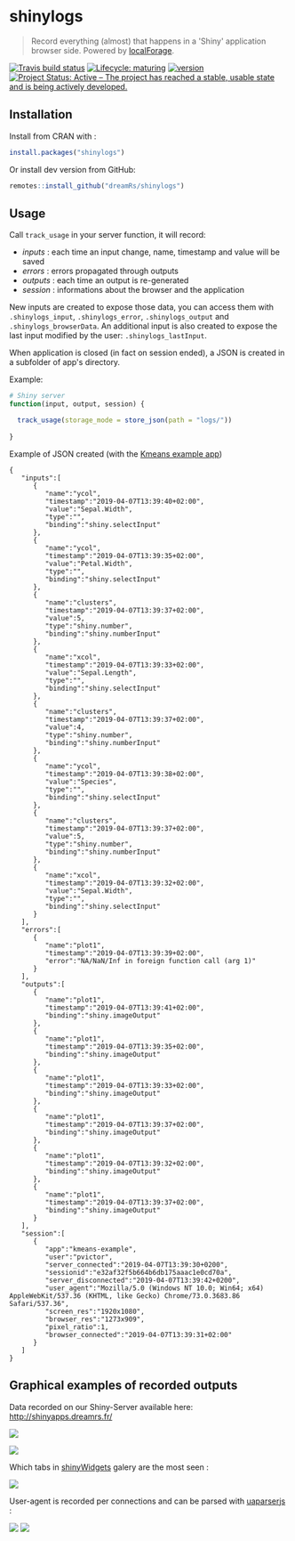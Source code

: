# shinylogs

> Record everything (almost) that happens in a 'Shiny' application browser side. Powered by [localForage](https://github.com/localForage/localForage).

[![Travis build status](https://travis-ci.org/dreamRs/shinylogs.svg?branch=master)](https://travis-ci.org/dreamRs/shinylogs)
[![Lifecycle: maturing](https://img.shields.io/badge/lifecycle-maturing-blue.svg)](https://www.tidyverse.org/lifecycle/#maturing)
[![version](http://www.r-pkg.org/badges/version/shinylogs)](https://CRAN.R-project.org/package=shinylogs)
[![Project Status: Active – The project has reached a stable, usable state and is being actively developed.](https://www.repostatus.org/badges/latest/active.svg)](https://www.repostatus.org/#active)


## Installation

Install from CRAN with :

```r
install.packages("shinylogs")
```

Or install dev version from GitHub:

``` r
remotes::install_github("dreamRs/shinylogs")
```


## Usage

Call `track_usage` in your server function, it will record:

* *inputs* : each time an input change, name, timestamp and value will be saved
* *errors* : errors propagated through outputs
* *outputs* : each time an output is re-generated
* *session* : informations about the browser and the application

New inputs are created to expose those data, you can access them with `.shinylogs_input`, `.shinylogs_error`, `.shinylogs_output` and `.shinylogs_browserData`.
An additional input is also created to expose the last input modified by the user: `.shinylogs_lastInput`.

When application is closed (in fact on session ended), a JSON is created in a subfolder of app's directory.


Example:

```r
# Shiny server
function(input, output, session) {

  track_usage(storage_mode = store_json(path = "logs/"))
  
}
```

Example of JSON created (with the [Kmeans example app](https://shiny.rstudio.com/gallery/kmeans-example.html))

```
{
   "inputs":[
      {
         "name":"ycol",
         "timestamp":"2019-04-07T13:39:40+02:00",
         "value":"Sepal.Width",
         "type":"",
         "binding":"shiny.selectInput"
      },
      {
         "name":"ycol",
         "timestamp":"2019-04-07T13:39:35+02:00",
         "value":"Petal.Width",
         "type":"",
         "binding":"shiny.selectInput"
      },
      {
         "name":"clusters",
         "timestamp":"2019-04-07T13:39:37+02:00",
         "value":5,
         "type":"shiny.number",
         "binding":"shiny.numberInput"
      },
      {
         "name":"xcol",
         "timestamp":"2019-04-07T13:39:33+02:00",
         "value":"Sepal.Length",
         "type":"",
         "binding":"shiny.selectInput"
      },
      {
         "name":"clusters",
         "timestamp":"2019-04-07T13:39:37+02:00",
         "value":4,
         "type":"shiny.number",
         "binding":"shiny.numberInput"
      },
      {
         "name":"ycol",
         "timestamp":"2019-04-07T13:39:38+02:00",
         "value":"Species",
         "type":"",
         "binding":"shiny.selectInput"
      },
      {
         "name":"clusters",
         "timestamp":"2019-04-07T13:39:37+02:00",
         "value":5,
         "type":"shiny.number",
         "binding":"shiny.numberInput"
      },
      {
         "name":"xcol",
         "timestamp":"2019-04-07T13:39:32+02:00",
         "value":"Sepal.Width",
         "type":"",
         "binding":"shiny.selectInput"
      }
   ],
   "errors":[
      {
         "name":"plot1",
         "timestamp":"2019-04-07T13:39:39+02:00",
         "error":"NA/NaN/Inf in foreign function call (arg 1)"
      }
   ],
   "outputs":[
      {
         "name":"plot1",
         "timestamp":"2019-04-07T13:39:41+02:00",
         "binding":"shiny.imageOutput"
      },
      {
         "name":"plot1",
         "timestamp":"2019-04-07T13:39:35+02:00",
         "binding":"shiny.imageOutput"
      },
      {
         "name":"plot1",
         "timestamp":"2019-04-07T13:39:33+02:00",
         "binding":"shiny.imageOutput"
      },
      {
         "name":"plot1",
         "timestamp":"2019-04-07T13:39:37+02:00",
         "binding":"shiny.imageOutput"
      },
      {
         "name":"plot1",
         "timestamp":"2019-04-07T13:39:32+02:00",
         "binding":"shiny.imageOutput"
      },
      {
         "name":"plot1",
         "timestamp":"2019-04-07T13:39:37+02:00",
         "binding":"shiny.imageOutput"
      }
   ],
   "session":[
      {
         "app":"kmeans-example",
         "user":"pvictor",
         "server_connected":"2019-04-07T13:39:30+0200",
         "sessionid":"e32af32f5b664b6db175aaac1e0cd70a",
         "server_disconnected":"2019-04-07T13:39:42+0200",
         "user_agent":"Mozilla/5.0 (Windows NT 10.0; Win64; x64) AppleWebKit/537.36 (KHTML, like Gecko) Chrome/73.0.3683.86 Safari/537.36",
         "screen_res":"1920x1080",
         "browser_res":"1273x909",
         "pixel_ratio":1,
         "browser_connected":"2019-04-07T13:39:31+02:00"
      }
   ]
}
```


## Graphical examples of recorded outputs

Data recorded on our Shiny-Server available here: http://shinyapps.dreamrs.fr/

![](man/figures/connections-apps.png)

![](man/figures/connections-day.png)


Which tabs in [shinyWidgets](https://github.com/dreamRs/shinyWidgets) galery are the most seen : 

![](man/figures/shinyWidgets-tabs.png)


User-agent is recorded per connections and can be parsed with [uaparserjs](https://github.com/hrbrmstr/uaparserjs) :

![](man/figures/ua-family.png)
![](man/figures/ua-os.png)



